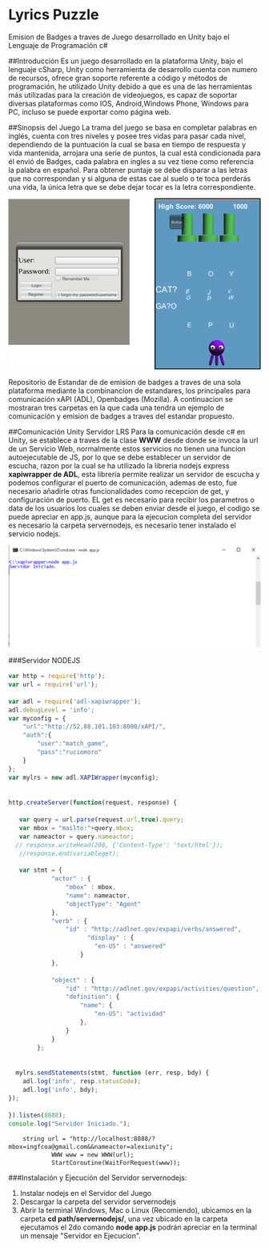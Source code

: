 # Lyrics Puzzle
Emision de Badges a traves de Juego desarrollado en Unity bajo el Lenguaje de Programación c#

##Introducción
Es un juego desarrollado en la plataforma Unity, bajo el lenguaje cSharp, Unity como herramienta de desarrollo cuenta con numero de recursos, ofrece gran soporte referente a código y métodos de programación, he utilizado Unity debido a que es una de las herramientas más utilizadas para la creación de videojuegos, es capaz de soportar diversas plataformas como IOS, Android,Windows Phone, Windows para PC, incluso se puede exportar como página web.



##Sinopsis del Juego
La trama del juego se basa en completar palabras en inglés, cuenta con tres niveles y posee tres vidas para pasar cada nivel, dependiendo de la puntuación la cual se basa en tiempo de respuesta y vida mantenida, arrojara una serie de puntos, la cual está condicionada para él envió de Badges, cada palabra en ingles a su vez tiene como referencia la palabra en español. Para obtener puntaje se debe disparar a las letras que no correspondan y si alguna de estas cae al suelo o te toca perderás una vida, la única letra que se debe dejar tocar es la letra correspondiente.


![GitHub Logo](Images/screen.png)


Repositorio de Estandar de de emision de badges a traves de una sola plataforma mediante la combinancion de estandares, los principales para comunicación xAPI (ADL), Openbadges (Mozilla). A continuacion se mostraran tres carpetas en la que cada una tendra un ejemplo de comunicación y emision de badges a traves del estandar propuesto.


##Comunicación Unity Servidor LRS
Para la comunicación desde c# en Unity, se establece a traves de la clase **WWW** desde donde se invoca la url de un Servicio Web, normalmente estos servicios no tienen una funcion autoejecutable de JS, por lo que se debe establecer un servidor de escucha, razon por la cual se ha utilizado la libreria nodejs express **xapiwrapper de ADL**, esta libreria permite realizar un servidor de escucha y podemos configurar el puerto de comunicación, ademas de esto, fue necesario añadirle otras funcionalidades como recepcion de get, y configuración de puerto. EL get es necesario para recibir los parametros o data de los usuarios los cuales se deben enviar desde el juego, el codigo se puede apreciar en app.js, aunque para la ejecucion completa del servidor es necesario la carpeta servernodejs, es necesario tener instalado el servicio nodejs.

![GitHub Logo](Images/screen1.png)


###Servidor NODEJS
```javascript
var http = require('http');
var url = require('url');

var adl = require('adl-xapiwrapper');
adl.debugLevel = 'info';
var myconfig = {
    "url":"http://52.88.101.103:8000/xAPI/",
    "auth":{
        "user":"match_game",
        "pass":"ruciomoro"
    }
};
var mylrs = new adl.XAPIWrapper(myconfig);


http.createServer(function(request, response) {

   var query = url.parse(request.url,true).query;
   var mbox = "mailto:"+query.mbox;
   var nameactor = query.nameactor;
  // response.writeHead(200, {'Content-Type': 'text/html'});
   //response.end(variableget);

   var stmt = {
            "actor" : {
                "mbox" : mbox, 
                "name": nameactor, 
                "objectType": "Agent"
            },
            "verb" : {
                "id" : "http://adlnet.gov/expapi/verbs/answered",
                      "display" : {
                        "en-US" : "answered"
                    }
            },

            "object" : {
                "id" : "http://adlnet.gov/expapi/activities/question", 
                "definition": {
                    "name": {
                        "en-US": "actividad"
                    },
                }
            }
        };


  mylrs.sendStatements(stmt, function (err, resp, bdy) {
    adl.log('info', resp.statusCode);
    adl.log('info', bdy);
});

}).listen(8888);
console.log("Servidor Iniciado.");

```

```cSharp
    string url = "http://localhost:8888/?mbox=ingfcoa@gmail.com&&nameactor=alexiunity";
			WWW www = new WWW(url);
			StartCoroutine(WaitForRequest(www));
```

###Instalación y Ejecución del Servidor servernodejs:
1. Instalar nodejs en el Servidor del Juego
2. Descargar la carpeta del servidor servernodejs
3. Abrir la terminal Windows, Mac o Linux (Recomiendo), ubicamos en la carpeta **cd path/servernodejs/**, una vez ubicado en la carpeta ejecutamos el 2do comando **node app.js** podrán apreciar en la terminal un mensaje "Servidor en Ejecucion".

